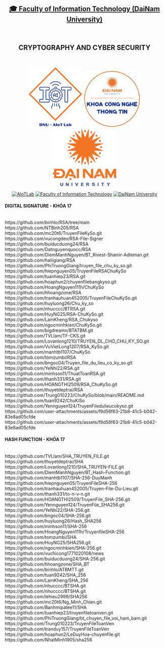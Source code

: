 <h2 align="center">
    <a href="https://dainam.edu.vn/vi/khoa-cong-nghe-thong-tin">
    🎓 Faculty of Information Technology (DaiNam University)
    </a>
</h2>
<br>
<h2 align="center">
   CRYPTOGRAPHY AND CYBER SECURITY
</h2>
<br>
<div align="center">
    <p align="center">
        <img src="aiotlab_logo.png" alt="AIoTLab Logo" width="170"/>
        <img src="fitdnu_logo.png" alt="AIoTLab Logo" width="180"/>
        <img src="dnu_logo.png" alt="DaiNam University Logo" width="200"/>
    </p>

[![AIoTLab](https://img.shields.io/badge/AIoTLab-green?style=for-the-badge)](https://www.facebook.com/DNUAIoTLab)
[![Faculty of Information Technology](https://img.shields.io/badge/Faculty%20of%20Information%20Technology-blue?style=for-the-badge)](https://dainam.edu.vn/vi/khoa-cong-nghe-thong-tin)
[![DaiNam University](https://img.shields.io/badge/DaiNam%20University-orange?style=for-the-badge)](https://dainam.edu.vn)

</div>

<div align="left">
<h4 align="left">
   DIGITAL SIGNATURE - KHÓA 17
</h4>
<br>https://github.com/binhlo/RSA/tree/main
<br>https://github.com/NTBinh205/RSA
<br>https://github.com/mc20t6/TruyenFileKySo.git
<br>https://github.com/vucongdev/RSA-File-Signer
<br>https://github.com/buiducduong24/RSA
<br>https://github.com/Datnguyenquocc/RSA
<br>https://github.com/DiemManhNguyen/BT_Rivest-Shamir-Adleman.git
<br>https://github.com/haiiigiang/RSA
<br>https://github.com/PhiTruongGiang/truyen_file_chu_ky_so.git
<br>https://github.com/hiepnguyen05/TruyenFileRSAChuKySo
<br>https://github.com/tuanhiep23/RSA.git
<br>https://github.com/hoaphun2/chuyenfilebangkyso.git
<br>https://github.com/HoangNguyen111h/ChuKySo
<br>https://github.com/hhoangzone/RSA
<br>https://github.com/tranhauhuan452005/TruyenFileChuKySo.git
<br>https://github.com/huyluong26/Chu_ky_so
<br>https://github.com/nhucccc/BTRSA.git
<br>https://github.com/HuyNG25/RSA-ChuKySo.git
<br>https://github.com/LamKheng/RSA_Chukyso
<br>https://github.com/ngocminhkien/ChuKySo.git
<br>https://github.com/bigdreamn/BTATBM.git
<br>https://github.com/TVLlam/TF-CKS.git
<br>https://github.com/Lovanlong1210/TRUYEN_DL_CHO_CHU_KY_SO.git
<br>https://github.com/VuVietLong1207/RSA_KySo.git
<br>https://github.com/manhtb1107/ChuKySo
<br>https://github.com/tomzumbi/RSA
<br>https://github.com/bngoc04/Truyen_file_du_lieu_co_ky_so.git
<br>https://github.com/YeNhi22/RSA.git
<br>https://github.com/minhson11/ThuatToanRSA.git
<br>https://github.com/thanh331/RSA.git
<br>https://github.com/HOANGTHI2509/RSA_ChuKySo.git
<br>https://github.com/thuyetdeptrai/RSA
<br>https://github.com/Trung010223/ChuKySo/blob/main/README.md
<br>https://github.com/tuan9242/ChuKiSo
<br>https://github.com/Yennguyen124/TruyenFiledulieucokyso.git
<br>https://github.com/user-attachments/assets/f9d56f63-21b8-41c5-b042-83e8ad05cfde
<br>https://github.com/user-attachments/assets/f9d56f63-21b8-41c5-b042-83e8ad05cfde
<h4 align="left">
   HASH FUNCTION - KHÓA 17
</h4>
<br>https://github.com/TVLlam/SHA_TRUYEN_FILE.git
<br>https://github.com/thuyetdeptrai/SHA
<br>https://github.com/Lovanlong1210/SHA_TRUYEN-FILE.git
<br>https://github.com/DiemManhNguyen/BT_Hash-Function.git
<br>https://github.com/manhtb1107/SHA-256-DuyManh
<br>https://github.com/hiepnguyen05/TruyenFileSHA-256
<br>https://github.com/tranhauhuan452005/Truyen-File-Du-Lieu.git
<br>https://github.com/thanh331/to-n-v-n.git
<br>https://github.com/HOANGTHI2509/TruyenFile_SHA-256.git
<br>https://github.com/Yennguyen124/TruyenFile_SHA256.git
<br>https://github.com/YeNhi22/SHA-256.git
<br>https://github.com/bngoc04/SHA-256.git
<br>https://github.com/huyluong26/Hash_SHA256
<br>https://github.com/minhson11/SHA-256
<br>https://github.com/HoangNguyen111h/TruyenfileSHA-256
<br>https://github.com/tomzumbi/SHA
<br>https://github.com/HuyNG25/SHA256.git
<br>https://github.com/ngocminhkien/SHA-256.git
<br>https://github.com/vuchicong1771020108/news
<br>https://github.com/buiducduong24/SHA-256.git
<br>https://github.com/hhoangzone/SHA_BT
<br>https://github.com/binhlo/ATBMTT.git
<br>https://github.com/tuan9242/SHA_256
<br>https://github.com/LamKheng/SHA_256
<br>https://github.com/nhucccc/BTSHA.git
<br>https://github.com/nhucccc/BTSHA.git
<br>https://github.com/lehieu2999/SHA256
<br>https://github.com/mc20t6/Ng_Minh_Chien.git
<br>https://github.com/Banhmipatee11/SHA
<br>https://github.com/tuanhiep23/truyenfiletoanven.git
<br>https://github.com/PhiTruongGiang/bt_chuyen_file_voi_ham_bam.git
<br>https://github.com/Trung010223/TruyenFileToanVen
<br>https://github.com/tranduy157/TruyenFileToanVen
<br>https://github.com/hoaphun2/LeDuyHoa-chuyenfile.git
<br>https://github.com/NhatMinh1905/sha256





